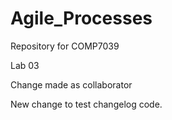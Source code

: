 # Agile_Processes
Repository for COMP7039

Lab 03 

Change made as collaborator

New change to test changelog code.

